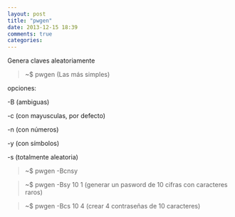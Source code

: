 ```yaml
---
layout: post
title: "pwgen"
date: 2013-12-15 18:39
comments: true
categories: 
---
```

Genera claves aleatoriamente

>~$ pwgen  (Las más simples)

opciones:

-B     (ambiguas)

-c     (con mayusculas, por defecto)

-n     (con números)

-y     (con símbolos)

-s     (totalmente aleatoria)

>~$ pwgen -Bcnsy

>~$ pwgen -Bsy 10 1 (generar un pasword de 10 cifras con caracteres raros)

>~$ pwgen -Bcs 10 4 (crear 4 contraseñas de 10 caracteres)

